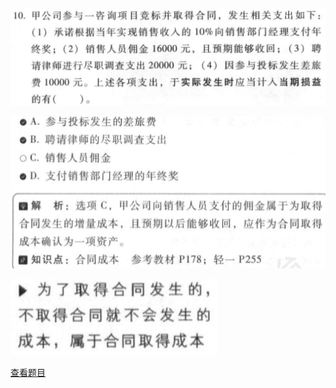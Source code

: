 ![](873e3e3d2209276579667f11a41f8dce.png)

![](065f03bf7cad8e3ef73734cac1d46216.png)

![](c97d54be280b83f6420d5cd697c2047e.png)

[查看题目](../考前模拟测试题（1）.md#234-多选)


